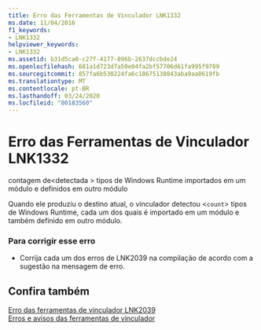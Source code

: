 ```yaml
---
title: Erro das Ferramentas de Vinculador LNK1332
ms.date: 11/04/2016
f1_keywords:
- LNK1332
helpviewer_keywords:
- LNK1332
ms.assetid: b31d5ca0-c27f-4177-896b-2637dccbde24
ms.openlocfilehash: 681a1d723d7a50e04fa2bf57706d61fa995f9789
ms.sourcegitcommit: 857fa6b530224fa6c18675138043aba9aa0619fb
ms.translationtype: MT
ms.contentlocale: pt-BR
ms.lasthandoff: 03/24/2020
ms.locfileid: "80183560"
---
```

# <a name="linker-tools-error-lnk1332"></a>Erro das Ferramentas de Vinculador LNK1332

contagem de\<detectada > tipos de Windows Runtime importados em um módulo e definidos em outro módulo

Quando ele produziu o destino atual, o vinculador detectou <`count`> tipos de Windows Runtime, cada um dos quais é importado em um módulo e também definido em outro módulo.

### <a name="to-correct-this-error"></a>Para corrigir esse erro

- Corrija cada um dos erros de LNK2039 na compilação de acordo com a sugestão na mensagem de erro.

## <a name="see-also"></a>Confira também

[Erro das ferramentas de vinculador LNK2039](../../error-messages/tool-errors/linker-tools-error-lnk2039.md)<br/>
[Erros e avisos das ferramentas de vinculador](../../error-messages/tool-errors/linker-tools-errors-and-warnings.md)

